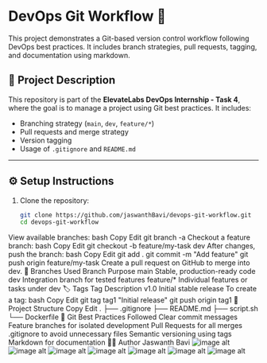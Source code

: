 # DevOps Git Workflow 🚀
This project demonstrates a Git-based version control workflow following DevOps best practices. It includes branch strategies, pull requests, tagging, and documentation using markdown.
## 📌 Project Description
This repository is part of the **ElevateLabs DevOps Internship - Task 4**, where the goal is to manage a project using Git best practices. It includes:
- Branching strategy (`main`, `dev`, `feature/*`)
- Pull requests and merge strategy
- Version tagging
- Usage of `.gitignore` and `README.md`
---
## ⚙️ Setup Instructions
1. Clone the repository:
   ```bash
   git clone https://github.com/jaswanthBavi/devops-git-workflow.git
   cd devops-git-workflow
View available branches:
bash
Copy
Edit
git branch -a
Checkout a feature branch:
bash
Copy
Edit
git checkout -b feature/my-task dev
After changes, push the branch:
bash
Copy
Edit
git add .
git commit -m "Add feature"
git push origin feature/my-task
Create a pull request on GitHub to merge into dev.
🌿 Branches Used
Branch	Purpose
main	Stable, production-ready code
dev	Integration branch for tested features
feature/*	Individual features or tasks under dev
🏷️ Tags
Tag	Description
v1.0	Initial stable release
To create a tag:
bash
Copy
Edit
git tag tag1 "Initial release"
git push origin tag1
📁 Project Structure
Copy
Edit
.
├── .gitignore
├── README.md
├── script.sh
└── Dockerfile
🧠 Git Best Practices Followed
Clear commit messages
Feature branches for isolated development
Pull Requests for all merges
.gitignore to avoid unnecessary files
Semantic versioning using tags
Markdown for documentation
👨‍💻 Author
Jaswanth Bavi
![image alt](https://github.com/jaswanthBavi/devops-git-workflow/blob/814648ebb03c05868e8d4b98ce81161792fb3577/Screenshot%202025-04-11%20121022.png)
![image alt](https://github.com/jaswanthBavi/devops-git-workflow/blob/52b5ddcec4599caec431d4353f9aa26ad380b8f9/Screenshot%202025-04-11%20121133.png)
![image alt](https://github.com/jaswanthBavi/devops-git-workflow/blob/c97e149a56b02971a90f2495b1c03d34d98f8e52/Screenshot%202025-04-11%20121413.png)
![image alt](https://github.com/jaswanthBavi/devops-git-workflow/blob/8c09e0562d932f0c1fa0f17d3b03d8eb93a17dfd/Screenshot%202025-04-11%20121745.png)
![image alt](https://github.com/jaswanthBavi/devops-git-workflow/blob/9c303587b5fcfe64b95d2ed4061f58950a3e1a1a/Screenshot%202025-04-11%20121759.png)
![image alt](https://github.com/jaswanthBavi/devops-git-workflow/blob/c998ef4d83398c95da6cf9e09f792257a0405d2a/Screenshot%202025-04-11%20122033.png)
![image alt](https://github.com/jaswanthBavi/devops-git-workflow/blob/8c86e933a2b1eb891412b46b7217c29d13ac9536/Screenshot%202025-04-11%20122223.png)
